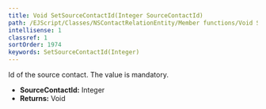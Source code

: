 ```yaml
---
title: Void SetSourceContactId(Integer SourceContactId)
path: /EJScript/Classes/NSContactRelationEntity/Member functions/Void SetSourceContactId(Integer p_0)
intellisense: 1
classref: 1
sortOrder: 1974
keywords: SetSourceContactId(Integer)
---
```



Id of the source contact. The value is mandatory.



* **SourceContactId:** Integer
* **Returns:** Void


